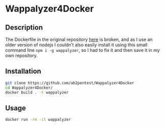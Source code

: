 # Wappalyzer4Docker

## Description
The Dockerfile in the original repository [here](https://github.com/AliasIO/wappalyzer/tree/master/src/drivers/npm/) is broken,
and as I use an older version of nodejs I couldn't also easily install it using this small command line `npm i -g wappalyzer`,
so I had to fix it and then save it in my own repository.

## Installation

```bash
git clone https://github.com/ab2pentest/Wappalyzer4Docker
cd Wappalyzer4Docker/
docker build . -t wappalyzer
```

## Usage

```bash
docker run -rm -it wappalyzer
```

